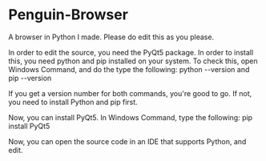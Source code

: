 # Penguin-Browser
A browser in Python I made.
Please do edit this as you please. 

In order to edit the source, you need the PyQt5 package. 
In order to install this, you need python and pip installed on your system. To check this, open Windows Command, and do the type the following:
python --version and 
pip --version

If you get a version number for both commands, you're good to go. If not, you need to install Python and pip first.

Now, you can install PyQt5. In Windows Command, type the following:
pip install PyQt5

Now, you can open the source code in an IDE that supports Python, and edit.
